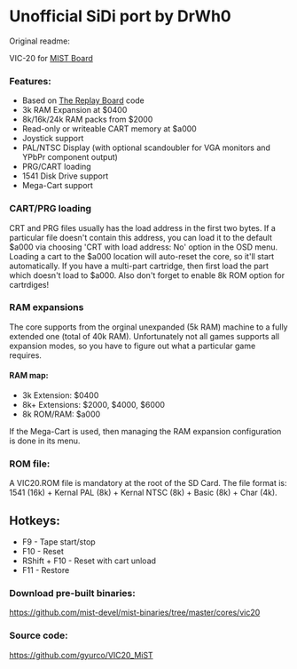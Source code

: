 # Unofficial SiDi port by DrWh0

Original readme:

VIC-20 for [MIST Board](https://github.com/mist-devel/mist-board/wiki)

### Features:
- Based on [The Replay Board](http://www.fpgaarcade.com/kb/commodore-vic-20/) code
- 3k RAM Expansion at $0400
- 8k/16k/24k RAM packs from $2000
- Read-only or writeable CART memory at $a000
- Joystick support
- PAL/NTSC Display (with optional scandoubler for VGA monitors and YPbPr component output)
- PRG/CART loading
- 1541 Disk Drive support
- Mega-Cart support

### CART/PRG loading
CRT and PRG files usually has the load address in the first two bytes. If a particular file
doesn't contain this address, you can load it to the default $a000 via choosing
'CRT with load address: No' option in the OSD menu. Loading a cart to the $a000 location
will auto-reset the core, so it'll start automatically. If you have a multi-part cartridge,
then first load the part which doesn't load to $a000. Also don't forget to enable 8k ROM
option for cartrdiges!

### RAM expansions

The core supports from the orginal unexpanded (5k RAM) machine to a fully extended one
(total of 40k RAM). Unfortunately not all games supports all expansion modes, 
so you have to figure out what a particular game requires.
#### RAM map:
 - 3k Extension: $0400
 - 8k+ Extensions: $2000, $4000, $6000
 - 8k ROM/RAM: $a000

If the Mega-Cart is used, then managing the RAM expansion configuration is done in its menu.

### ROM file:
A VIC20.ROM file is mandatory at the root of the SD Card.
The file format is: 1541 (16k) + Kernal PAL (8k) + Kernal NTSC (8k) + Basic (8k) + Char (4k).

## Hotkeys:

- F9  - Tape start/stop
- F10 - Reset
- RShift + F10 - Reset with cart unload
- F11 - Restore

### Download pre-built binaries:
https://github.com/mist-devel/mist-binaries/tree/master/cores/vic20

### Source code:
https://github.com/gyurco/VIC20_MiST
